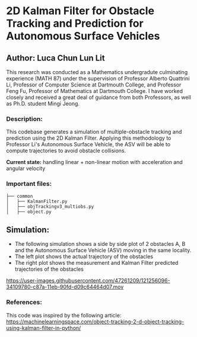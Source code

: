 # 2D Kalman Filter for Obstacle Tracking and Prediction for Autonomous Surface Vehicles 

## Author: Luca Chun Lun Lit

This research was conducted as a Mathematics undergradute culminating experience (MATH 87) under the supervision of Professor Alberto Quattrini Li, Professor of Computer Science at Dartmouth College, and Professor Feng Fu, Professor of Mathematics at Dartmouth College. I have worked closely and received a great deal of guidance from both Professors, as well as Ph.D. student Mingi Jeong. 

### Description: 
This codebase generates a simulation of multiple-obstacle tracking and prediction using the 2D Kalman Filter. Applying this methodology to Professor Li's Autonomous Surface Vehicle, the ASV will be able to compute trajectories to avoid obstacle collisions. 

**Current state:** handling linear + non-linear motion with acceleration and angular velocity

### Important files:
```
├── common			
│   ├── KalmanFilter.py
│   ├── objTrackingv3_multiobs.py
│   ├── object.py
```

## Simulation:
- The following simulation shows a side by side plot of 2 obstacles A, B and the Autonomous Surface Vehicle (ASV) moving in the same locality.
- The left plot shows the actual trajectory of the obstacles 
- The right plot shows the measurement and Kalman Filter predicted trajectories of the obstacles

https://user-images.githubusercontent.com/47261209/121256096-34109780-c87a-11eb-90fd-d09c64464d07.mov


### References: 
This code was inspired by the following article: 
https://machinelearningspace.com/object-tracking-2-d-object-tracking-using-kalman-filter-in-python/



